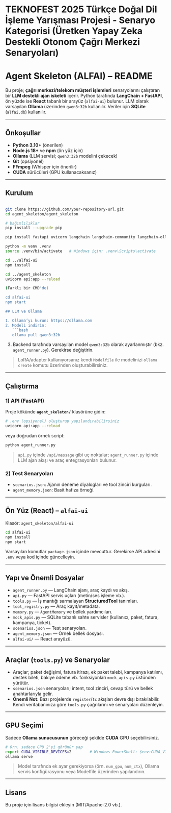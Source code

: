 # TEKNOFEST 2025 Türkçe Doğal Dil İşleme Yarışması Projesi - Senaryo Kategorisi (Üretken Yapay Zeka Destekli Otonom Çağrı Merkezi Senaryoları)


# Agent Skeleton (ALFAI) – README

Bu proje; **çağrı merkezi/telekom müşteri işlemleri** senaryolarını çalıştıran bir **LLM destekli ajan iskeleti** içerir. Python tarafında **LangChain + FastAPI**, ön yüzde ise **React** tabanlı bir arayüz (`alfai-ui`) bulunur. LLM olarak varsayılan **Ollama** üzerinden `qwen3:32b` kullanılır. Veriler için **SQLite** (`alfai.db`) kullanılır.

---

## Önkoşullar

- **Python 3.10+** (önerilen)
- **Node.js 18+** ve **npm** (ön yüz için)
- **Ollama** (LLM servisi; `qwen3:32b` modelini çekecek)
- **Git** (opsiyonel)
- **FFmpeg** (Whisper için önerilir)
- **CUDA** sürücüleri (GPU kullanacaksanız)

---

## Kurulum

```bash

git clone https://github.com/your-repository-url.git
cd agent_skeleton/agent_skeleton

# bağımlılıklar
pip install --upgrade pip

pip install fastapi uvicorn langchain langchain-community langchain-ollama pydantic==2.* openai-whisper gTTS matplotlib python-multipart

python -m venv .venv
source .venv/bin/activate   # Windows için: .venv\Scripts\activate

cd ../alfai-ui
npm install

cd ../agent_skeleton
uvicorn api:app --reload

(Farklı bir CMD'de)

cd alfai-ui
npm start

## LLM ve Ollama

1. Ollama’yı kurun: https://ollama.com
2. Modeli indirin:
   ```bash
   ollama pull qwen3:32b
   ```
3. Backend tarafında varsayılan model `qwen3:32b` olarak ayarlanmıştır (bkz. `agent_runner.py`). Gerekirse değiştirin.

> LoRA/adapter kullanıyorsanız kendi `Modelfile` ile modelinizi `ollama create` komutu üzerinden oluşturabilirsiniz.

---

## Çalıştırma

### 1) API (FastAPI)
Proje kökünde **`agent_skeleton/`** klasörüne gidin:

```bash
# .env (opsiyonel) oluşturup yapılandırabilirsiniz
uvicorn api:app --reload
```
veya doğrudan örnek script:
```bash
python agent_runner.py
```

> `api.py` içinde `/api/message` gibi uç noktalar; `agent_runner.py` içinde LLM ajan akışı ve araç entegrasyonları bulunur.

### 2) Test Senaryoları
- `scenarios.json`: Ajanın deneme diyalogları ve tool zinciri kurguları.
- `agent_memory.json`: Basit hafıza örneği.

---

## Ön Yüz (React) – `alfai-ui`

Klasör: `agent_skeleton/alfai-ui`

```bash
cd alfai-ui
npm install
npm start
```
Varsayılan komutlar `package.json` içinde mevcuttur. Gerekirse API adresini `.env` veya kod içinde güncelleyin.

---

## Yapı ve Önemli Dosyalar

- `agent_runner.py` — LangChain ajanı, araç kaydı ve akış.
- `api.py` — FastAPI servis uçları (metin/ses işleme vb.).
- `tools.py` — İş mantığı sarmalayan **StructuredTool** tanımları.
- `tool_registry.py` — Araç kayıt/metadata.
- `memory.py` — `AgentMemory` ve bellek yardımcıları.
- `mock_apis.py` — SQLite tabanlı sahte servisler (kullanıcı, paket, fatura, kampanya, ticket).
- `scenarios.json` — Test senaryoları.
- `agent_memory.json` — Örnek bellek dosyası.
- `alfai-ui/` — React arayüzü.

---

## Araçlar (`tools.py`) ve Senaryolar

- Araçlar; paket değişimi, fatura itirazı, ek paket talebi, kampanya katılımı, destek bileti, bakiye ödeme vb. fonksiyonları `mock_apis.py` üstünden yürütür.
- `scenarios.json` senaryoları; intent, tool zinciri, cevap türü ve bellek anahtarlarıyla gelir.
- **Önemli Not:** Bazı projelerde `register`/`tc` akışları devre dışı bırakılabilir. Kendi veritabanınıza göre `tools.py` çağrılarını ve senaryoları düzenleyin.

---

## GPU Seçimi

Sadece **Ollama sunucusunun** göreceği şekilde **CUDA** GPU seçebilirsiniz.

```bash
# Örn. sadece GPU 2'yi görünür yap
export CUDA_VISIBLE_DEVICES=2        # Windows PowerShell: $env:CUDA_VISIBLE_DEVICES="2"
ollama serve
```

> Model tarafında ek ayar gerekiyorsa (örn. `num_gpu`, `num_ctx`), Ollama servis konfigürasyonu veya Modelfile üzerinden yapılandırın.

---

## Lisans

Bu proje için lisans bilgisi ekleyin (MIT/Apache-2.0 vb.).

